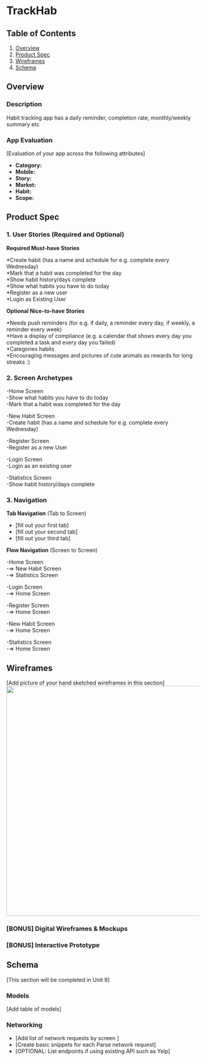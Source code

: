 # TrackHab

## Table of Contents
1. [Overview](#Overview)
2. [Product Spec](#Product-Spec)
3. [Wireframes](#Wireframes)
4. [Schema](#Schema)

## Overview
### Description
 Habit tracking app has a daily reminder, completion rate, monthly/weekly summary etc

### App Evaluation
[Evaluation of your app across the following attributes]
- **Category:**
- **Mobile:**
- **Story:**
- **Market:**
- **Habit:**
- **Scope:**

## Product Spec

### 1. User Stories (Required and Optional)

**Required Must-have Stories**

*Create habit (has a name and schedule for e.g. complete every Wednesday)  
*Mark that a habit was completed for the day  
*Show habit history/days complete  
*Show what habits you have to do today  
*Register as a new user  
*Login as Existing User  

**Optional Nice-to-have Stories**

*Needs push reminders (for e.g. if daily, a reminder every day, if weekly, a reminder every week)  
*Have a display of compliance (e.g. a calendar that shows every day you completed a task and every day you failed)  
*Categories habits  
*Encouraging messages and pictures of cute animals as rewards for long streaks :)  

### 2. Screen Archetypes

-Home Screen  
   -Show what habits you have to do today  
   -Mark that a habit was completed for the day  

-New Habit Screen  
   -Create habit (has a name and schedule for e.g. complete every Wednesday)  

-Register Screen  
   -Register as a new User  

-Login Screen  
   -Login as an existing user  

-Statistics Screen  
   -Show habit history/days complete  

### 3. Navigation

**Tab Navigation** (Tab to Screen)

* [fill out your first tab]
* [fill out your second tab]
* [fill out your third tab]

**Flow Navigation** (Screen to Screen)

-Home Screen  
   -=> New Habit Screen  
   -=> Statistics Screen  

-Login Screen  
   -=> Home Screen  

-Register Screen  
   -=> Home Screen  

-New Habit Screen  
   -=> Home Screen  

-Statistics Screen  
   -=> Home Screen  

## Wireframes
[Add picture of your hand sketched wireframes in this section]
<img src="YOUR_WIREFRAME_IMAGE_URL" width=600>

### [BONUS] Digital Wireframes & Mockups

### [BONUS] Interactive Prototype

## Schema 
[This section will be completed in Unit 9]
### Models
[Add table of models]
### Networking
- [Add list of network requests by screen ]
- [Create basic snippets for each Parse network request]
- [OPTIONAL: List endpoints if using existing API such as Yelp]

